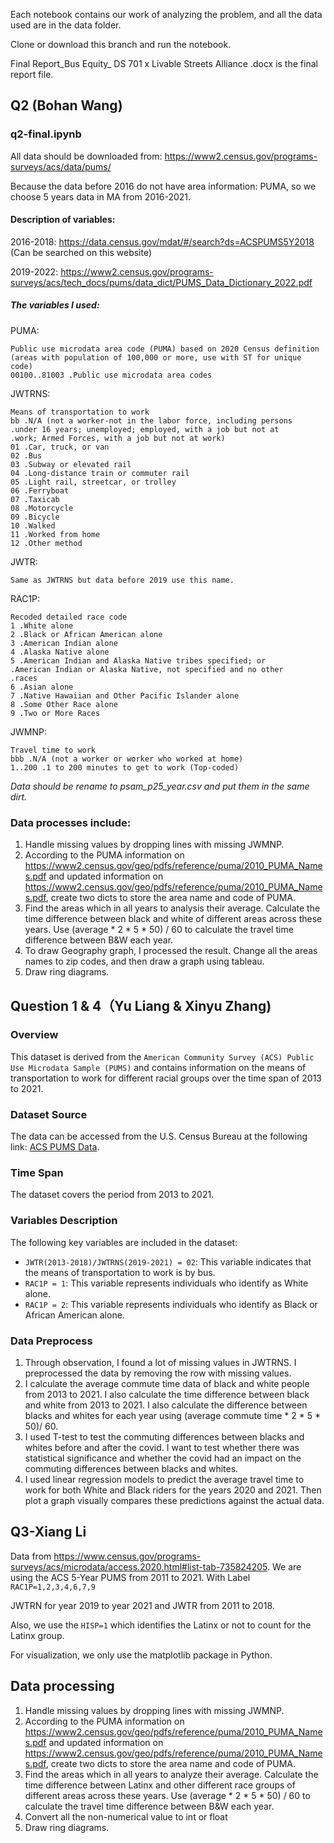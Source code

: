 
Each notebook contains our work of analyzing the problem, and all the data used are in the data folder.

Clone or download this branch and run the notebook.

Final Report_Bus Equity_ DS 701 x Livable Streets Alliance .docx is the final report file.


## Q2 (Bohan Wang)

### q2-final.ipynb

All data should be downloaded from: https://www2.census.gov/programs-surveys/acs/data/pums/

Because the data before 2016 do not have area information: PUMA, so we choose 5 years data in MA from 2016-2021.

#### Description of variables: 
2016-2018: https://data.census.gov/mdat/#/search?ds=ACSPUMS5Y2018 (Can be searched on this website)

2019-2022: https://www2.census.gov/programs-surveys/acs/tech_docs/pums/data_dict/PUMS_Data_Dictionary_2022.pdf

##### The variables I used:

PUMA: 

    Public use microdata area code (PUMA) based on 2020 Census definition 
    (areas with population of 100,000 or more, use with ST for unique code)
    00100..81003 .Public use microdata area codes

JWTRNS:    

    Means of transportation to work
    bb .N/A (not a worker-not in the labor force, including persons
    .under 16 years; unemployed; employed, with a job but not at
    .work; Armed Forces, with a job but not at work)
    01 .Car, truck, or van
    02 .Bus
    03 .Subway or elevated rail
    04 .Long-distance train or commuter rail
    05 .Light rail, streetcar, or trolley
    06 .Ferryboat
    07 .Taxicab
    08 .Motorcycle
    09 .Bicycle
    10 .Walked
    11 .Worked from home
    12 .Other method

JWTR: 

    Same as JWTRNS but data before 2019 use this name.

RAC1P:

    Recoded detailed race code
    1 .White alone
    2 .Black or African American alone
    3 .American Indian alone
    4 .Alaska Native alone
    5 .American Indian and Alaska Native tribes specified; or
    .American Indian or Alaska Native, not specified and no other
    .races
    6 .Asian alone
    7 .Native Hawaiian and Other Pacific Islander alone
    8 .Some Other Race alone
    9 .Two or More Races

JWMNP:

    Travel time to work
    bbb .N/A (not a worker or worker who worked at home)
    1..200 .1 to 200 minutes to get to work (Top-coded)


_Data should be rename to psam_p25_year.csv and put them in the same dirt._

### Data processes include: 

1. Handle missing values by dropping lines with missing JWMNP.
2. According to the PUMA information on https://www2.census.gov/geo/pdfs/reference/puma/2010_PUMA_Names.pdf and updated information on https://www2.census.gov/geo/pdfs/reference/puma/2010_PUMA_Names.pdf, create two dicts to store the area name and code of PUMA.
3. Find the areas which in all years to analysis their average. Calculate the time difference between black and white of different areas across these years. Use (average * 2 * 5 * 50) / 60 to calculate the travel time difference between B&W each year.
4. To draw Geography graph, I processed the result. Change all the areas names to zip codes, and then draw a graph using tableau. 
5. Draw ring diagrams.


## Question 1 & 4（Yu Liang & Xinyu Zhang)
### Overview
This dataset is derived from the `American Community Survey (ACS) Public Use Microdata Sample (PUMS)` and contains information on the means of transportation to work for different racial groups over the time span of 2013 to 2021.

### Dataset Source
The data can be accessed from the U.S. Census Bureau at the following link: [ACS PUMS Data](https://www2.census.gov/programs-surveys/acs/data/pums/).

### Time Span
The dataset covers the period from 2013 to 2021.

### Variables Description
The following key variables are included in the dataset:

- `JWTR(2013-2018)/JWTRNS(2019-2021) = 02`: This variable indicates that the means of transportation to work is by bus.
- `RAC1P = 1`: This variable represents individuals who identify as White alone.
- `RAC1P = 2`: This variable represents individuals who identify as Black or African American alone.

### Data Preprocess
1. Through observation, I found a lot of missing values in JWTRNS. I preprocessed the data by removing the row with missing values.
2. I calculate the average commute time data of black and white people from 2013 to 2021.
   I also calculate the time difference between black and white from 2013 to 2021.
   I also calculate the difference between blacks and whites for each year using (average commute time * 2 * 5 * 50)/ 60.
4. I used T-test to test the commuting differences between blacks and whites before and after the covid. I want to test whether there was statistical significance and whether the covid had an impact on the commuting differences between blacks and whites.
5. I used linear regression models to predict the average travel time to work for both White and Black riders for the years 2020 and 2021. Then plot a graph visually compares these predictions against the actual data.

## Q3-Xiang Li ##

Data from https://www.census.gov/programs-surveys/acs/microdata/access.2020.html#list-tab-735824205. 
We are using the  ACS 5-Year PUMS from 2011 to 2021. 
With Label `RAC1P=1,2,3,4,6,7,9` 

JWTRN for year 2019 to year 2021 and JWTR from 2011 to 2018.

Also, we use the `HISP=1` which identifies the Latinx or not to count for the Latinx group.

For visualization, we only use the matplotlib package in Python.

## Data processing ##

1. Handle missing values by dropping lines with missing JWMNP.
2. According to the PUMA information on https://www2.census.gov/geo/pdfs/reference/puma/2010_PUMA_Names.pdf and updated information on https://www2.census.gov/geo/pdfs/reference/puma/2010_PUMA_Names.pdf, create two dicts to store the area name and code of PUMA.
3. Find the areas which in all years to analyze their average. Calculate the time difference between Latinx and other different race groups of different areas across these years. Use (average * 2 * 5 * 50) / 60 to calculate the travel time difference between B&W each year.
4. Convert all the non-numerical value to int or float
5. Draw ring diagrams.

